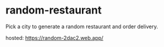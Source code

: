 # random-restaurant

Pick a city to generate a random restaurant and order delivery. 

hosted: https://random-2dac2.web.app/
